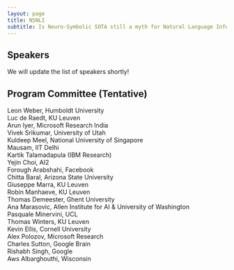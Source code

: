 ```yaml
---
layout: page
title: NSNLI
subtitle: Is Neuro-Symbolic SOTA still a myth for Natural Language Inference?
---
```


<h2>Speakers</h2>

We will update the list of speakers shortly!


<h2>Program Committee (Tentative)</h2>
Leon Weber, Humboldt University <br>
Luc de Raedt, KU Leuven <br>
Arun Iyer, Microsoft Research India <br>
Vivek Srikumar, University of Utah <br>
Kuldeep Meel, National University of Singapore <br>
Mausam, IIT Delhi <br>
Kartik Talamadapula (IBM Research) <br>
Yejin Choi, AI2 <br>
Forough Arabshahi, Facebook <br>
Chitta Baral, Arizona State University <br>
Giuseppe Marra, KU Leuven <br>
Robin Manhaeve, KU Leuven <br>
Thomas Demeester, Ghent University <br>
Ana Marasovic, Allen Institute for AI & University of Washington <br>
Pasquale Minervini, UCL <br>
Thomas Winters, KU Leuven <br>
Kevin Ellis, Cornell University <br>
Alex Polozov, Microsoft Research <br>
Charles Sutton, Google Brain <br>
Rishabh Singh, Google <br>
Aws Albarghouthi, Wisconsin 